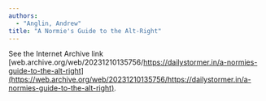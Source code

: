```yaml
---
authors:
  - "Anglin, Andrew"
title: "A Normie's Guide to the Alt-Right"
---
```


See the Internet Archive link [web.archive.org/web/20231210135756/https://dailystormer.in/a-normies-guide-to-the-alt-right](https://web.archive.org/web/20231210135756/https://dailystormer.in/a-normies-guide-to-the-alt-right).
